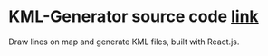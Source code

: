 # KML-Generator source code [link](https://github.com/cycgp/KML-Generator/tree/master)
Draw lines on map and generate KML files, built with React.js.
